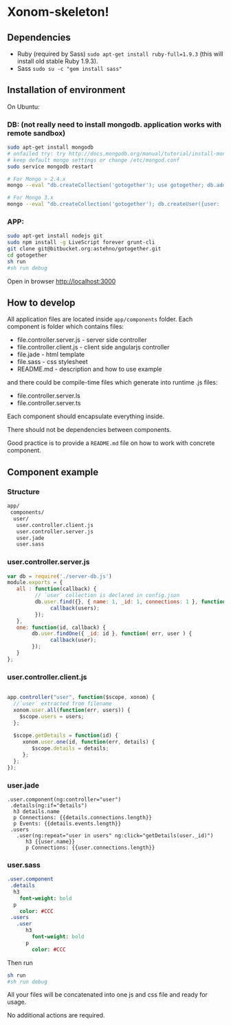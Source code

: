 # Xonom-skeleton!


## Dependencies


* Ruby (required by Sass) `sudo apt-get install ruby-full=1.9.3` (this will install old stable Ruby 1.9.3). 
* Sass `sudo su -c "gem install sass"`



## Installation of environment



On Ubuntu:

### DB: (not really need to install mongodb. application works with remote sandbox)

```sh
sudo apt-get install mongodb
# onfailed try: try http://docs.mongodb.org/manual/tutorial/install-mongodb-on-ubuntu/
# keep default mongo settings or change /etc/mongod.conf
sudo service mongodb restart

# For Mongo > 2.4.x
mongo --eval "db.createCollection('gotogether'); use gotogether; db.addUser({user: 'gotogether', pwd: '3453fefsfdsfsfsfsFdsfsdf44', roles: ['dbAdmin']});"

# For Mongo 3.x
mongo --eval "db.createCollection('gotogether'); db.createUser({user: 'gotogether', pwd: '3453fefsfdsfsfsfsFdsfsdf44', roles: ['dbAdmin']});"
```


### APP:

```sh
sudo apt-get install nodejs git
sudo npm install -g LiveScript forever grunt-cli
git clone git@bitbucket.org:astehno/gotogether.git
cd gotogether
sh run
#sh run debug
```

Open in browser [http://localhost:3000]()


## How to develop

All application files are located inside `app/components` folder.
Each component is folder which contains files:

* file.controller.server.js - server side controller
* file.controller.client.js - client side angularjs controller
* file.jade - html template
* file.sass - css stylesheet
* README.md - description and how to use example

and there could be compile-time files which generate into runtime .js files:

* file.controller.server.ls
* file.controller.server.ts


Each component should encapsulate everything inside.

There should not be dependencies between components.

Good practice is to provide a `README.md` file on how to work with concrete component.


## Component example

### Structure

```sh
app/
 components/
  user/
   user.controller.client.js
   user.controller.server.js
   user.jade
   user.sass
```

### user.controller.server.js

```Javascript 
var db = require('./server-db.js')
module.exports = {
   all : function(callback) {
         // `user` collection is declared in config.json
         db.user.find({}, { name: 1, _id: 1, connections: 1 }, function( err, users)  {
              callback(users);
         });
   },
   one: function(id, callback) {
        db.user.findOne({ _id: id }, function( err, user ) {
              callback(user);
        });
   }
};
```

### user.controller.client.js

```Javascript 

app.controller("user", function($scope, xonom) {
  //`user` extracted from filename
  xonom.user.all(function(err, users)) {
    $scope.users = users;
  };
  
  $scope.getDetails = function(id) {
     xonom.user.one(id, function(err, details) { 
        $scope.details = details;
     };
  };
});

```

### user.jade

```Jade 
.user.component(ng:controller="user")
 .details(ng:if="details")
  h3 details.name
  p Connections: {{details.connections.length}}
  p Events: {{details.events.length}}
 .users
   .user(ng:repeat="user in users" ng:click="getDetails(user._id)")
      h3 {{user.name}}
      p Connections: {{user.connections.length}}
```

### user.sass

```Sass
.user.component
 .details
  h3
    font-weight: bold
  p 
    color: #CCC
 .users 
   .user
      h3
        font-weight: bold
      p
        color: #CCC
```

Then run
```sh
sh run 
#sh run debug 
```


All your files will be concatenated into one js and css file and ready for usage.

No additional actions are required.